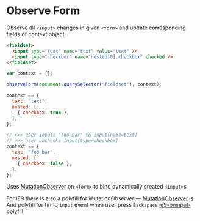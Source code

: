 # Observe Form
Observe all `<input>` changes in given `<form>` and update corresponding fields of context object
```html
<fieldset>
  <input type="text" name="text" value="text" />
  <input type="checkbox" name="nested[0].checkbox" checked />
</fieldset>
```
```js
var context = {};

observeForm(document.querySelector("fieldset"), context);

context == {
  text: "text",
  nested: [
    { checkbox: true },
  ],
};

// >>> user inputs "foo bar" to input[name=text]
// >>> user unchecks input[type=checkbox]
context == {
  text: "foo bar",
  nested: [
    { checkbox: false },
  ],
};
```

Uses [MutationObserver](https://developer.mozilla.org/en/docs/Web/API/MutationObserver) on `<form>` to bind dynamically created `<input>`s

For IE9 there is also a polyfill for MutationObserver — [MutationObserver.js](https://github.com/megawac/MutationObserver.js)<br>
And polyfill for firing `input` event when user press `Backspace` [ie9-oninput-polyfill](https://github.com/buzinas/ie9-oninput-polyfill)